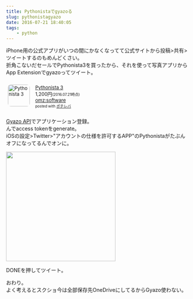 ```yaml
---
title: Pythonistaでgyazoる
slug: pythonistagyazo
date: 2016-07-21 18:40:05
tags:
    - python
---
```

iPhone用の公式アプリがいつの間にかなくなってて公式サイトから投稿>共有>ツイートするのもめんどくさい。  
折角こないだセールでPythonista3を買ったから、それを使って写真アプリからApp Extensionでgyazoってツイート。  
<!--more-->
<div class="pochireba" style="text-align:left;font-size:small;padding:10px 5px;/zoom: 1;overflow: hidden;"><a href="https://itunes.apple.com/jp/app/pythonista-3/id1085978097?mt=8&uo=4&at=11lPBG" target="_blank" ><img src="http://is5.mzstatic.com/image/thumb/Purple60/v4/42/13/c2/4213c261-27d3-ec7a-f971-897b4453759c/source/60x60bb.jpg" alt="Pythonista 3" width="60" height="60" style="float:left;margin:0 15px 0 0;width:60px;height:60px;border-radius: 8px;-webkit-border-radius: 8px;-moz-border-radius: 8px;" class="pochi_img" ></a><div class="pochi_info" style="text-align:left;/zoom: 1;overflow: hidden;"><div class="pochi_name"><a href="https://itunes.apple.com/jp/app/pythonista-3/id1085978097?mt=8&uo=4&at=11lPBG" target="_blank" >Pythonista 3</a></div><div class="pochi_price" style="display:inline;">1,200円</div><div class="pochi_time" style="font-size:x-small;display:inline;">(2016.07.21時点)</div><div class="pochi_seller"><a href="https://itunes.apple.com/jp/developer/omz-software/id285608316?uo=4&at=11lPBG" target="_blank" >omz:software</a></div><div class="pochi_post" style="font-size:x-small;">posted with <a href="http://pochireba.com" rel="nofollow" target="_blank">ポチレバ</a></div></div><div class="pochireba-footer" style="clear: left"></div></div>

[Gyazo API](https://gyazo.com/api?lang=ja)でアプリケーション登録。  
んでaccess tokenをgenerate。  
iOSの設定>Twitter>"アカウントの仕様を許可するAPP"のPythonistaがたぶんオフになってるんでオンに。  

<script src="https://gist.github.com/rneloso/3a937485020d6e9bfe824c8adb2b25b1.js"></script>

<img src="/img/160721.gif" style="width: 300px !important">

DONEを押してツイート。  

おわり。  
よく考えるとスクショ今は全部保存先OneDriveにしてるからGyazo使わない。
